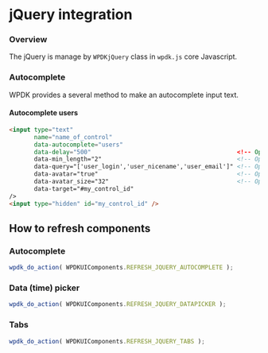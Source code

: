 # jQuery integration

### Overview

The jQuery is manage by `WPDKjQuery` class in `wpdk.js` core Javascript.

### Autocomplete

WPDK provides a several method to make an autocomplete input text.

#### Autocomplete users

```html
<input type="text"
       name="name_of_control"
       data-autocomplete="users"
       data-delay="500"                                         <!-- Optional -->
       data-min_length="2"                                      <!-- Optional -->
       data-query="['user_login','user_nicename','user_email']" <!-- Optional -->
       data-avatar="true"                                       <!-- Optional -->
       data-avatar_size="32"                                    <!-- Optional -->
       data-target="#my_control_id"
/>
<input type="hidden" id="my_control_id" />
```


## How to refresh components

### Autocomplete

```js
wpdk_do_action( WPDKUIComponents.REFRESH_JQUERY_AUTOCOMPLETE );
```


### Data (time) picker

```js
wpdk_do_action( WPDKUIComponents.REFRESH_JQUERY_DATAPICKER );
```


### Tabs

```js
wpdk_do_action( WPDKUIComponents.REFRESH_JQUERY_TABS );
```